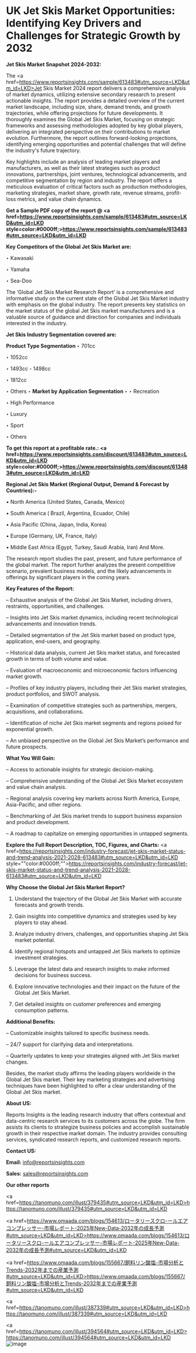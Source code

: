 # UK Jet Skis Market Opportunities: Identifying Key Drivers and Challenges for Strategic Growth by 2032

<strong>Jet Skis Market Snapshot 2024-2032:</strong>

The <a href=https://www.reportsinsights.com/sample/613483#utm_source=LKD&utm_id=LKD>Jet Skis Market 2024 report</a> delivers a comprehensive analysis of market dynamics, utilizing extensive secondary research to present actionable insights. The report provides a detailed overview of the current market landscape, including size, share, demand trends, and growth trajectories, while offering projections for future developments. It thoroughly examines the Global Jet Skis Market, focusing on strategic frameworks and assessing methodologies adopted by key global players, delivering an integrated perspective on their contributions to market evolution. Furthermore, the report outlines forward-looking projections, identifying emerging opportunities and potential challenges that will define the industry's future trajectory.

Key highlights include an analysis of leading market players and manufacturers, as well as their latest strategies such as product innovations, partnerships, joint ventures, technological advancements, and competitive segmentation by region and industry. The report offers a meticulous evaluation of critical factors such as production methodologies, marketing strategies, market share, growth rate, revenue streams, profit-loss metrics, and value chain dynamics.

<strong>Get a Sample PDF copy of the report @ <a href=https://www.reportsinsights.com/sample/613483#utm_source=LKD&utm_id=LKD style=color:#0000ff;>https://www.reportsinsights.com/sample/613483#utm_source=LKD&utm_id=LKD</a></strong>

<strong>Key Competitors of the Global Jet Skis Market are:</strong>

‣ Kawasaki

‣ Yamaha

‣ Sea-Doo

The ‘Global Jet Skis Market Research Report’ is a comprehensive and informative study on the current state of the Global Jet Skis Market industry with emphasis on the global industry. The report presents key statistics on the market status of the global Jet Skis market manufacturers and is a valuable source of guidance and direction for companies and individuals interested in the industry.

<strong>Jet Skis Industry Segmentation covered are:</strong>

<strong>Product Type Segmentation</strong>
‣
701cc

‣ 1052cc

‣ 1493cc - 1498cc

‣ 1812cc

‣ Others
‣ 
<strong>Market by Application Segmentation</strong>
‣
‣  Recreation

‣ High Performance

‣ Luxury

‣ Sport

‣ Others

<strong>To get this report at a profitable rate.: <a href=https://www.reportsinsights.com/discount/613483#utm_source=LKD&utm_id=LKD style=color:#0000ff;>https://www.reportsinsights.com/discount/613483#utm_source=LKD&utm_id=LKD</a></strong>

<strong>Regional Jet Skis Market (Regional Output, Demand &amp; Forecast by Countries):-</strong>

• North America (United States, Canada, Mexico)

• South America ( Brazil, Argentina, Ecuador, Chile)

• Asia Pacific (China, Japan, India, Korea)

• Europe (Germany, UK, France, Italy)

• Middle East Africa (Egypt, Turkey, Saudi Arabia, Iran) And More.

The research report studies the past, present, and future performance of the global market. The report further analyzes the present competitive scenario, prevalent business models, and the likely advancements in offerings by significant players in the coming years.

<strong>Key Features of the Report:</strong>

– Exhaustive analysis of the Global Jet Skis Market, including drivers, restraints, opportunities, and challenges.

– Insights into Jet Skis market dynamics, including recent technological advancements and innovation trends.

– Detailed segmentation of the Jet Skis market based on product type, application, end-users, and geography.

– Historical data analysis, current Jet Skis market status, and forecasted growth in terms of both volume and value.

– Evaluation of macroeconomic and microeconomic factors influencing market growth.

– Profiles of key industry players, including their Jet Skis market strategies, product portfolios, and SWOT analysis.

– Examination of competitive strategies such as partnerships, mergers, acquisitions, and collaborations.

– Identification of niche Jet Skis market segments and regions poised for exponential growth.

– An unbiased perspective on the Global Jet Skis Market’s performance and future prospects.

<strong>What You Will Gain:</strong>

– Access to actionable insights for strategic decision-making.

– Comprehensive understanding of the Global Jet Skis Market ecosystem and value chain analysis.

– Regional analysis covering key markets across North America, Europe, Asia-Pacific, and other regions.

– Benchmarking of Jet Skis market trends to support business expansion and product development.

– A roadmap to capitalize on emerging opportunities in untapped segments.

<strong>Explore the Full Report Description, TOC, Figures, and Charts:</strong>
<a href=https://reportsinsights.com/industry-forecast/jet-skis-market-status-and-trend-analysis-2021-2028-613483#utm_source=LKD&utm_id=LKD style=""color:#0000ff;"">https://reportsinsights.com/industry-forecast/jet-skis-market-status-and-trend-analysis-2021-2028-613483#utm_source=LKD&utm_id=LKD</a>

<strong>Why Choose the Global Jet Skis Market Report?</strong>

1. Understand the trajectory of the Global Jet Skis Market with accurate forecasts and growth trends.

2. Gain insights into competitive dynamics and strategies used by key players to stay ahead.

3. Analyze industry drivers, challenges, and opportunities shaping Jet Skis market potential.

4. Identify regional hotspots and untapped Jet Skis markets to optimize investment strategies.

5. Leverage the latest data and research insights to make informed decisions for business success.

6. Explore innovative technologies and their impact on the future of the Global Jet Skis Market.

7. Get detailed insights on customer preferences and emerging consumption patterns.

<strong>Additional Benefits:</strong>

– Customizable insights tailored to specific business needs.

– 24/7 support for clarifying data and interpretations.

– Quarterly updates to keep your strategies aligned with Jet Skis market changes.

Besides, the market study affirms the leading players worldwide in the Global Jet Skis market. Their key marketing strategies and advertising techniques have been highlighted to offer a clear understanding of the Global Jet Skis market.

<strong><strong>About US</strong>:</strong>

Reports Insights is the leading research industry that offers contextual and data-centric research services to its customers across the globe. The firm assists its clients to strategize business policies and accomplish sustainable growth in their respective market domain. The industry provides consulting services, syndicated research reports, and customized research reports.

<strong>Contact US:</strong>

<p class=><b>Email:</b> <a href=mailto:info@reportsinsights.com>info@reportsinsights.com</a></p>
<p class=><b>Sales:</b> <a href=mailto:sales@reportsinsights.com>sales@reportsinsights.com</a></p>

<strong>Our other reports</strong>

<a href=https://tanomuno.com/illust/379435#utm_source=LKD&utm_id=LKD>https://tanomuno.com/illust/379435#utm_source=LKD&utm_id=LKD</a>

<a href=https://www.omaada.com/blogs/154613/ロータリースクロ-ールエアコンプレッサー-市場レポート-2025年New-Data-2032年の成長予測#utm_source=LKD&utm_id=LKD>https://www.omaada.com/blogs/154613/ロータリースクロ-ールエアコンプレッサー-市場レポート-2025年New-Data-2032年の成長予測#utm_source=LKD&utm_id=LKD</a>

<a href=https://www.omaada.com/blogs/155667/飼料リン酸塩-市場分析とTrends-2032年までの産業予測#utm_source=LKD&utm_id=LKD>https://www.omaada.com/blogs/155667/飼料リン酸塩-市場分析とTrends-2032年までの産業予測#utm_source=LKD&utm_id=LKD</a>

<a href=https://tanomuno.com/illust/387339#utm_source=LKD&utm_id=LKD>https://tanomuno.com/illust/387339#utm_source=LKD&utm_id=LKD</a>

<a href=https://tanomuno.com/illust/394564#utm_source=LKD&utm_id=LKD>https://tanomuno.com/illust/394564#utm_source=LKD&utm_id=LKD</a>
![image](https://github.com/user-attachments/assets/ae9a38c5-e20d-4c72-9754-8086ac8ea63a)
